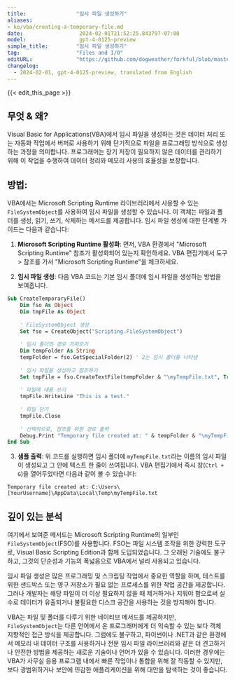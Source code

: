 ```yaml
---
title:                "임시 파일 생성하기"
aliases:
- ko/vba/creating-a-temporary-file.md
date:                  2024-02-01T21:52:25.843797-07:00
model:                 gpt-4-0125-preview
simple_title:         "임시 파일 생성하기"
tag:                  "Files and I/O"
editURL:              "https://github.com/dogweather/forkful/blob/master/content/ko/vba/creating-a-temporary-file.md"
changelog:
  - 2024-02-01, gpt-4-0125-preview, translated from English
---
```


{{< edit_this_page >}}

## 무엇 & 왜?

Visual Basic for Applications(VBA)에서 임시 파일을 생성하는 것은 데이터 처리 또는 자동화 작업에서 버퍼로 사용하기 위해 단기적으로 파일을 프로그래밍 방식으로 생성하는 과정을 의미합니다. 프로그래머는 장기 저장이 필요하지 않은 데이터를 관리하기 위해 이 작업을 수행하여 데이터 정리와 메모리 사용의 효율성을 보장합니다.

## 방법:

VBA에서는 Microsoft Scripting Runtime 라이브러리에서 사용할 수 있는 `FileSystemObject`를 사용하여 임시 파일을 생성할 수 있습니다. 이 객체는 파일과 폴더를 생성, 읽기, 쓰기, 삭제하는 메서드를 제공합니다. 임시 파일 생성에 대한 단계별 가이드는 다음과 같습니다:

1. **Microsoft Scripting Runtime 활성화**: 먼저, VBA 환경에서 "Microsoft Scripting Runtime" 참조가 활성화되어 있는지 확인하세요. VBA 편집기에서 도구 > 참조를 가서 "Microsoft Scripting Runtime"을 체크하세요.

2. **임시 파일 생성**: 다음 VBA 코드는 기본 임시 폴더에 임시 파일을 생성하는 방법을 보여줍니다.

```vb
Sub CreateTemporaryFile()
    Dim fso As Object
    Dim tmpFile As Object
    
    ' FileSystemObject 생성
    Set fso = CreateObject("Scripting.FileSystemObject")
    
    ' 임시 폴더의 경로 가져오기
    Dim tempFolder As String
    tempFolder = fso.GetSpecialFolder(2) ' 2는 임시 폴더를 나타냄
    
    ' 임시 파일을 생성하고 참조하기
    Set tmpFile = fso.CreateTextFile(tempFolder & "\myTempFile.txt", True)
    
    ' 파일에 내용 쓰기
    tmpFile.WriteLine "This is a test."
    
    ' 파일 닫기
    tmpFile.Close
    
    ' 선택적으로, 참조를 위한 경로 출력
    Debug.Print "Temporary file created at: " & tempFolder & "\myTempFile.txt"
End Sub
```

3. **샘플 출력**: 위 코드를 실행하면 임시 폴더에 `myTempFile.txt`라는 이름의 임시 파일이 생성되고 그 안에 텍스트 한 줄이 쓰여집니다. VBA 편집기에서 즉시 창(`Ctrl + G`)을 열어두었다면 다음과 같이 볼 수 있습니다:

```
Temporary file created at: C:\Users\[YourUsername]\AppData\Local\Temp\myTempFile.txt
```

## 깊이 있는 분석

여기에서 보여준 메서드는 Microsoft Scripting Runtime의 일부인 `FileSystemObject`(FSO)를 사용합니다. FSO는 파일 시스템 조작을 위한 강력한 도구로, Visual Basic Scripting Edition과 함께 도입되었습니다. 그 오래된 기술에도 불구하고, 그것의 단순성과 기능의 폭넓음으로 VBA에서 널리 사용되고 있습니다.

임시 파일 생성은 많은 프로그래밍 및 스크립팅 작업에서 중요한 역할을 하며, 테스트를 위한 샌드박스 또는 영구 저장소가 필요 없는 프로세스를 위한 작업 공간을 제공합니다. 그러나 개발자는 해당 파일이 더 이상 필요하지 않을 때 제거하거나 지워야 함으로써 실수로 데이터가 유출되거나 불필요한 디스크 공간을 사용하는 것을 방지해야 합니다.

VBA는 파일 및 폴더를 다루기 위한 네이티브 메서드를 제공하지만, `FileSystemObject`는 다른 언어에서 온 프로그래머에게 더 익숙할 수 있는 보다 객체 지향적인 접근 방식을 제공합니다. 그럼에도 불구하고, 파이썬이나 .NET과 같은 환경에서 메모리 내 데이터 구조를 사용하거나 전문 임시 파일 라이브러리와 같은 더 견고하거나 안전한 방법을 제공하는 새로운 기술이나 언어가 있을 수 있습니다. 이러한 경우에는 VBA가 사무실 응용 프로그램 내에서 빠른 작업이나 통합을 위해 잘 작동할 수 있지만, 보다 광범위하거나 보안에 민감한 애플리케이션을 위해 대안을 탐색하는 것이 좋습니다.
